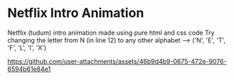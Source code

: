 # Netflix Intro Animation

Netflix (tudum) intro animation made using pure html and css code
Try changing the letter from N (in line 12) to any other alphabet --> ('N', 'E', 'T', 'F', 'L', 'I', 'X')



https://github.com/user-attachments/assets/46b9d4b9-0675-472e-9076-6594b61e84e1

